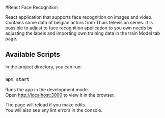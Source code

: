 #React Face Recognition

React application that supports face recognition on images and video. 
Contains some data of belgian actors from Thuis television series. 
It is possible to adjust to face recognition application to you own needs by adjusting the labels and importing own training data in the train Model tab page.


## Available Scripts

In the project directory, you can run:

### `npm start`

Runs the app in the development mode.<br>
Open [http://localhost:3000](http://localhost:3000) to view it in the browser.

The page will reload if you make edits.<br>
You will also see any lint errors in the console.
